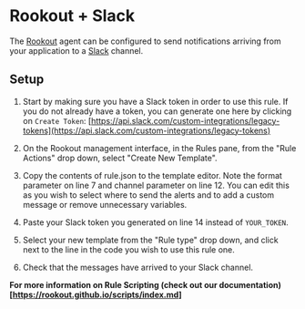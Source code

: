 # Rookout + Slack

The [Rookout] agent can be configured to send notifications arriving from your
application to a [Slack] channel.

## Setup

1. Start by making sure you have a Slack token in order to use this rule.
If you do not already have a token, you can generate one here by clicking on `Create Token`:
[https://api.slack.com/custom-integrations/legacy-tokens](https://api.slack.com/custom-integrations/legacy-tokens)

1. On the Rookout management interface, in the Rules pane, from the "Rule Actions"
drop down, select "Create New Template".

1. Copy the contents of rule.json to the template editor. Note the format parameter on line 7
and channel parameter on line 12.
You can edit this as you wish to select where to send the alerts and to add a custom message or remove unnecessary variables.

1. Paste your Slack token you generated on line 14 instead of `YOUR_TOKEN`.

1. Select your new template from the "Rule type" drop down, and click next to
the line in the code you wish to use this rule one.

1. Check that the messages have arrived to your Slack channel.

__For more information on Rule Scripting (check out our documentation)[https://rookout.github.io/scripts/index.md]__

[Slack]: https://slack.com/
[Rookout]: https://rookout.github.io
